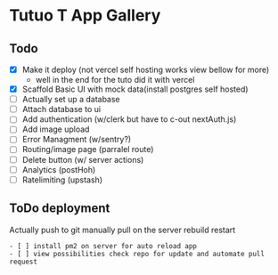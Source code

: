 # Tutuo T App Gallery

## Todo

- [x] Make it deploy (not vercel self hosting works view bellow for more)
  - well in the end for the tuto did it with vercel
- [x] Scaffold Basic UI with mock data(install postgres self hosted)
- [ ] Actually set up a database
- [ ] Attach database to ui
- [ ] Add authentication (w/clerk but have to c-out nextAuth.js)
- [ ] Add image upload
- [ ] Error Managment (w/sentry?)
- [ ] Routing/image page (parralel route)
- [ ] Delete button (w/ server actions)
- [ ] Analytics (postHoh)
- [ ] Ratelimiting (upstash)

## ToDo deployment

Actually push to git manually pull on the server rebuild restart

    - [ ] install pm2 on server for auto reload app
    - [ ] view possibilities check repo for update and automate pull request
